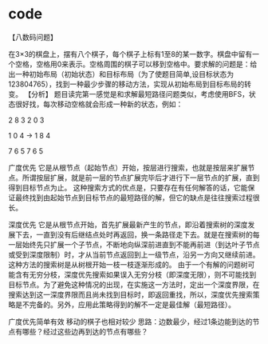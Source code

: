 # code

【八数码问题】

在3×3的棋盘上，摆有八个棋子，每个棋子上标有1至8的某一数字。棋盘中留有一个空格，空格用0来表示。空格周围的棋子可以移到空格中。要求解的问题是：给出一种初始布局（初始状态）和目标布局（为了使题目简单,设目标状态为123804765），找到一种最少步骤的移动方法，实现从初始布局到目标布局的转变。
【分析】
题目读完第一感觉是和求解最短路径问题类似，考虑使用BFS，状态很好找，每次移动空格就会形成一种新的状态，例如：

2 8 3         2 0 3

1 0 4    →    1 8 4

7 6 5         7 6 5


广度优先
它是从根节点（起始节点）开始，按层进行搜索，也就是按层来扩展节点。所谓按层扩展，就是前一层的节点扩展完毕后才进行下一层节点的扩展，直到得到目标节点为止。
这种搜索方式的优点是，只要存在有任何解答的话，它能保证最终找到由起始节点到目标节点的最短路径的解，但它的缺点是往往搜索过程很长。

深度优先
它是从根节点开始，首先扩展最新产生的节点，即沿着搜索树的深度发展下去，一直到没有后继结点处时再返回，换一条路径走下去。就是在搜索树的每一层始终先只扩展一个子节点，不断地向纵深前进直到不能再前进（到达叶子节点或受到深度限制）时，才从当前节点返回到上一级节点，沿另一方向又继续前进。这种方法的搜索树是从树根开始一枝一枝逐渐形成的。
由于一个有解的问题树可能含有无穷分枝，深度优先搜索如果误入无穷分枝（即深度无限），则不可能找到目标节点。为了避免这种情况的出现，在实施这一方法时，定出一个深度界限，在搜索达到这一深度界限而且尚未找到目标时，即返回重找，所以，深度优先搜索策略是不完备的。另外，应用此策略得到的解不一定是最佳解（最短路径）。

广度优先简单有效 移动的棋子也相对较少
思路：边数最少，经过1条边能到达的节点有哪些？经过这些边再到达的节点有哪些？
